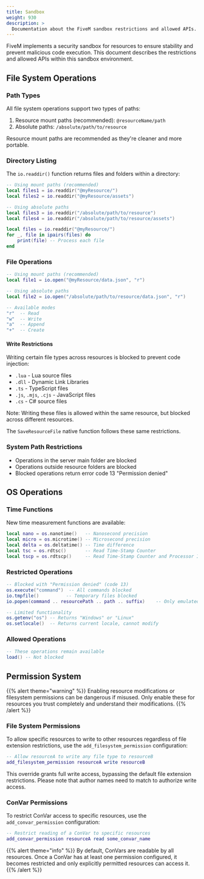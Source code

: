 ```yaml
---
title: Sandbox
weight: 930
description: >
  Documentation about the FiveM sandbox restrictions and allowed APIs.
---
```


FiveM implements a security sandbox for resources to ensure stability and prevent malicious code execution. This document describes the restrictions and allowed APIs within this sandbox environment.

## File System Operations

### Path Types
All file system operations support two types of paths:
1. Resource mount paths (recommended): `@resourceName/path`
2. Absolute paths: `/absolute/path/to/resource`

Resource mount paths are recommended as they're cleaner and more portable.

### Directory Listing
The `io.readdir()` function returns files and folders within a directory:

```lua
-- Using mount paths (recommended)
local files1 = io.readdir("@myResource/")
local files2 = io.readdir("@myResource/assets")

-- Using absolute paths
local files3 = io.readdir("/absolute/path/to/resource")
local files4 = io.readdir("/absolute/path/to/resource/assets")
```

```lua
local files = io.readdir("@myResource/")
for _, file in ipairs(files) do
    print(file) -- Process each file
end
```

### File Operations
```lua
-- Using mount paths (recommended)
local file1 = io.open("@myResource/data.json", "r")

-- Using absolute paths
local file2 = io.open("/absolute/path/to/resource/data.json", "r")

-- Available modes
"r"  -- Read
"w"  -- Write
"a"  -- Append
"+"  -- Create
```

#### Write Restrictions
Writing certain file types across resources is blocked to prevent code injection:
- `.lua` - Lua source files
- `.dll` - Dynamic Link Libraries
- `.ts` - TypeScript files
- `.js`, `.mjs`, `.cjs` - JavaScript files
- `.cs` - C# source files

Note: Writing these files is allowed within the same resource, but blocked across different resources.

The `SaveResourceFile` native function follows these same restrictions.

### System Path Restrictions
- Operations in the server main folder are blocked
- Operations outside resource folders are blocked
- Blocked operations return error code 13 "Permission denied"

## OS Operations

### Time Functions
New time measurement functions are available:
```lua
local nano = os.nanotime()   -- Nanosecond precision
local micro = os.microtime() -- Microsecond precision
local delta = os.deltatime() -- Time difference
local tsc = os.rdtsc()       -- Read Time-Stamp Counter
local tscp = os.rdtscp()     -- Read Time-Stamp Counter and Processor ID
```

### Restricted Operations
```lua
-- Blocked with "Permission denied" (code 13)
os.execute("command")  -- All commands blocked
io.tmpfile()          -- Temporary files blocked
io.popen(command .. resourcePath .. path .. suffix)    -- Only emulated 'ls' and 'dir' allowed

-- Limited functionality
os.getenv("os") -- Returns "Windows" or "Linux"
os.setlocale()  -- Returns current locale, cannot modify
```

### Allowed Operations
```lua
-- These operations remain available
load() -- Not blocked
```

## Permission System
{{% alert theme="warning" %}}
Enabling resource modifications or filesystem permissions can be dangerous if misused. Only enable these for resources you trust completely and understand their modifications.
{{% /alert %}}

### File System Permissions
To allow specific resources to write to other resources regardless of file extension restrictions, use the `add_filesystem_permission` configuration:

```lua
-- Allow resourceA to write any file type to resourceB
add_filesystem_permission resourceA write resourceB
```

This override grants full write access, bypassing the default file extension restrictions. Please note that author names need to match to authorize write access.

### ConVar Permissions
To restrict ConVar access to specific resources, use the `add_convar_permission` configuration:

```lua
-- Restrict reading of a ConVar to specific resources
add_convar_permission resourceA read some_convar_name
```

{{% alert theme="info" %}}
By default, ConVars are readable by all resources. Once a ConVar has at least one permission configured, it becomes restricted and only explicitly permitted resources can access it.
{{% /alert %}}

